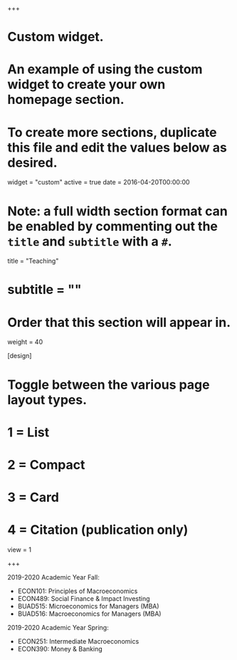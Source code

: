 +++
# Custom widget.
# An example of using the custom widget to create your own homepage section.
# To create more sections, duplicate this file and edit the values below as desired.
widget = "custom"
active = true
date = 2016-04-20T00:00:00

# Note: a full width section format can be enabled by commenting out the `title` and `subtitle` with a `#`.
title = "Teaching"
# subtitle = ""

# Order that this section will appear in.
weight = 40

[design]
  # Toggle between the various page layout types.
  #   1 = List
  #   2 = Compact
  #   3 = Card
  #   4 = Citation (publication only)
  view = 1

+++

2019-2020 Academic Year Fall:
- ECON101: Principles of Macroeconomics
- ECON489: Social Finance & Impact Investing
- BUAD515: Microeconomics for Managers (MBA) 
- BUAD516: Macroeconomics for Managers (MBA)
    
2019-2020 Academic Year Spring:
 - ECON251: Intermediate Macroeconomics
 - ECON390: Money & Banking
